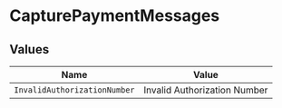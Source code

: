 # CapturePaymentMessages


## Values

| Name                         | Value                        |
| ---------------------------- | ---------------------------- |
| `InvalidAuthorizationNumber` | Invalid Authorization Number |